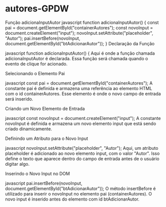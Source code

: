 ﻿# autores-GPDW


Função adicionaInputAutor
javascript
function adicionaInputAutor() {
    const pai = document.getElementById("containerAutores");
    const novoInput = document.createElement("input");
    novoInput.setAttribute("placeholder", "Autor");
    pai.insertBefore(novoInput, document.getElementById("btAdicionarAutor"));
}
Declaração da Função

javascript
function adicionaInputAutor() {
Aqui é onde a função chamada adicionaInputAutor é declarada. Essa função será chamada quando o evento de clique for acionado.

Selecionando o Elemento Pai

javascript
const pai = document.getElementById("containerAutores");
A constante pai é definida e armazena uma referência ao elemento HTML com o id containerAutores. Esse elemento é onde o novo campo de entrada será inserido.

Criando um Novo Elemento de Entrada

javascript
const novoInput = document.createElement("input");
A constante novoInput é definida e armazena um novo elemento input que está sendo criado dinamicamente.

Definindo um Atributo para o Novo Input

javascript
novoInput.setAttribute("placeholder", "Autor");
Aqui, um atributo placeholder é adicionado ao novo elemento input, com o valor "Autor". Isso define o texto que aparece dentro do campo de entrada antes de o usuário digitar algo.

Inserindo o Novo Input no DOM

javascript
pai.insertBefore(novoInput, document.getElementById("btAdicionarAutor"));
O método insertBefore é utilizado para inserir o novoInput no elemento pai (containerAutores). O novo input é inserido antes do elemento com id btAdicionarAutor.
